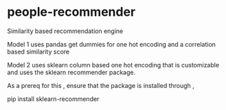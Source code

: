 # people-recommender
Similarity based recommendation engine

Model 1 uses pandas get dummies for one hot encoding and a correlation based similarity score

Model 2 uses sklearn column based one hot encoding that is customizable and uses the sklearn recommender package.

As a prereq for this , ensure that the package is installed through ,


pip install sklearn-recommender
